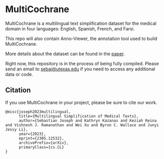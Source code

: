 # MultiCochrane

MultiCochrane is a multilingual text simplification dataset for the medical domain in four languages: English, Spanish, French, and Farsi. 

This repo will also contain Anno-Viewer, the annotation tool used to build MultiCochrane.

More details about the dataset can be found in the [paper](https://arxiv.org/abs/2305.12532).

Right now, this repository is in the process of being fully compiled. Please send an email to sebaj@utexas.edu if you need to access any additional data or code.

## Citation

If you use MultiCochrane in your project, please be sure to cite our work.

```
@misc{joseph2023multilingual,
      title={Multilingual Simplification of Medical Texts}, 
      author={Sebastian Joseph and Kathryn Kazanas and Keziah Reina and Vishnesh J. Ramanathan and Wei Xu and Byron C. Wallace and Junyi Jessy Li},
      year={2023},
      eprint={2305.12532},
      archivePrefix={arXiv},
      primaryClass={cs.CL}
}
```